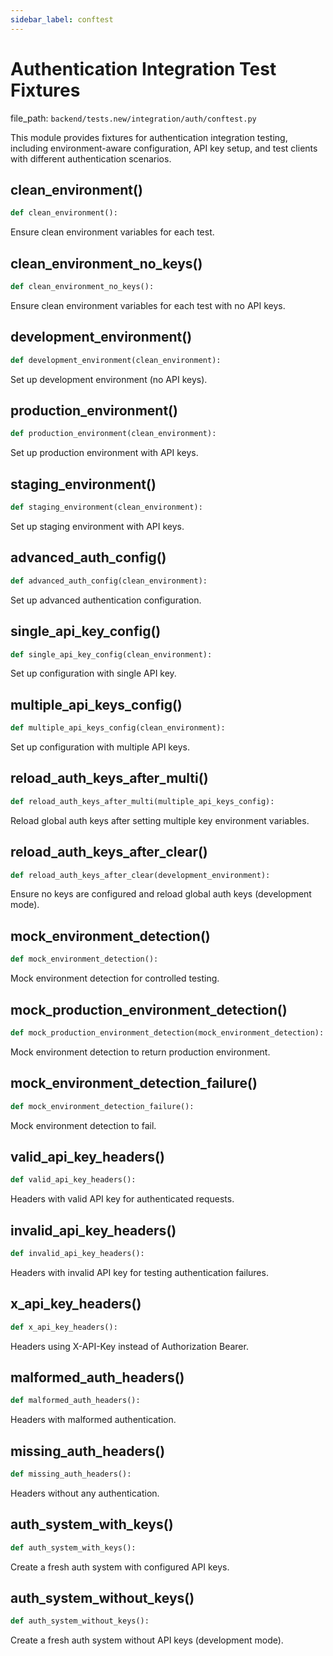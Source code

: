 ```yaml
---
sidebar_label: conftest
---
```


# Authentication Integration Test Fixtures

  file_path: `backend/tests.new/integration/auth/conftest.py`

This module provides fixtures for authentication integration testing, including
environment-aware configuration, API key setup, and test clients with different
authentication scenarios.

## clean_environment()

```python
def clean_environment():
```

Ensure clean environment variables for each test.

## clean_environment_no_keys()

```python
def clean_environment_no_keys():
```

Ensure clean environment variables for each test with no API keys.

## development_environment()

```python
def development_environment(clean_environment):
```

Set up development environment (no API keys).

## production_environment()

```python
def production_environment(clean_environment):
```

Set up production environment with API keys.

## staging_environment()

```python
def staging_environment(clean_environment):
```

Set up staging environment with API keys.

## advanced_auth_config()

```python
def advanced_auth_config(clean_environment):
```

Set up advanced authentication configuration.

## single_api_key_config()

```python
def single_api_key_config(clean_environment):
```

Set up configuration with single API key.

## multiple_api_keys_config()

```python
def multiple_api_keys_config(clean_environment):
```

Set up configuration with multiple API keys.

## reload_auth_keys_after_multi()

```python
def reload_auth_keys_after_multi(multiple_api_keys_config):
```

Reload global auth keys after setting multiple key environment variables.

## reload_auth_keys_after_clear()

```python
def reload_auth_keys_after_clear(development_environment):
```

Ensure no keys are configured and reload global auth keys (development mode).

## mock_environment_detection()

```python
def mock_environment_detection():
```

Mock environment detection for controlled testing.

## mock_production_environment_detection()

```python
def mock_production_environment_detection(mock_environment_detection):
```

Mock environment detection to return production environment.

## mock_environment_detection_failure()

```python
def mock_environment_detection_failure():
```

Mock environment detection to fail.

## valid_api_key_headers()

```python
def valid_api_key_headers():
```

Headers with valid API key for authenticated requests.

## invalid_api_key_headers()

```python
def invalid_api_key_headers():
```

Headers with invalid API key for testing authentication failures.

## x_api_key_headers()

```python
def x_api_key_headers():
```

Headers using X-API-Key instead of Authorization Bearer.

## malformed_auth_headers()

```python
def malformed_auth_headers():
```

Headers with malformed authentication.

## missing_auth_headers()

```python
def missing_auth_headers():
```

Headers without any authentication.

## auth_system_with_keys()

```python
def auth_system_with_keys():
```

Create a fresh auth system with configured API keys.

## auth_system_without_keys()

```python
def auth_system_without_keys():
```

Create a fresh auth system without API keys (development mode).
